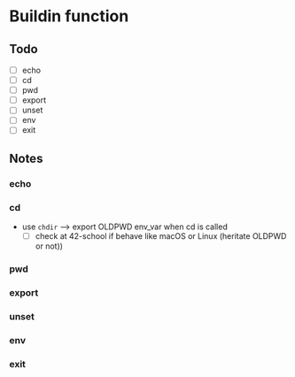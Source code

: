 # Buildin function
## Todo
- [ ] echo
- [ ] cd
- [ ] pwd
- [ ] export
- [ ] unset
- [ ] env
- [ ] exit
## Notes
### echo
### cd
- use `chdir` --> export OLDPWD env_var when cd is called
    - [ ] check at 42-school if behave like macOS or Linux (heritate OLDPWD or not))
### pwd
### export
### unset
### env
### exit
